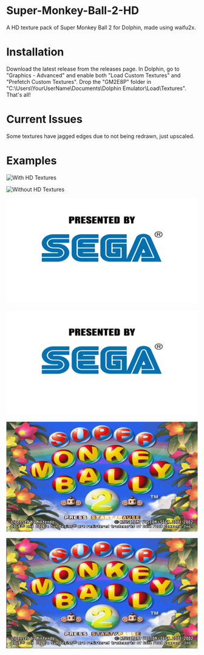 # Super-Monkey-Ball-2-HD
A HD texture pack of Super Monkey Ball 2 for Dolphin, made using waifu2x.

# Installation
Download the latest release from the releases page. In Dolphin, go to "Graphics - Advanced" and enable both "Load Custom Textures" and "Prefetch Custom Textures". Drop the "GM2E8P"
folder in "C:\Users\YourUserName\Documents\Dolphin Emulator\Load\Textures". That's all!

# Current Issues
Some textures have jagged edges due to not being redrawn, just upscaled.

# Examples
![With HD Textures](https://github.com/hollow-08/Super-Monkey-Ball-2-HD/blob/master/Examples/withhd1.png?raw=true)

![Without HD Textures](https://github.com/hollow-08/Super-Monkey-Ball-2-HD/blob/master/Examples/sd1.png?raw=true)

![With HD Textures](https://github.com/hollow-08/Super-Monkey-Ball-2-HD/blob/master/Examples/withhd2.png?raw=true)

![Without HD Textures](https://github.com/hollow-08/Super-Monkey-Ball-2-HD/blob/master/Examples/sd2.png?raw=true)

![With HD Textures](https://github.com/hollow-08/Super-Monkey-Ball-2-HD/blob/master/Examples/withhd3.png?raw=true)

![Without HD Textures](https://github.com/hollow-08/Super-Monkey-Ball-2-HD/blob/master/Examples/sd3.png?raw=true)
